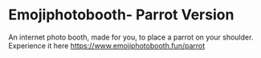 # Emojiphotobooth- Parrot Version
An internet photo booth, made for you, to place a parrot on your shoulder.
Experience it here https://www.emojiphotobooth.fun/parrot
